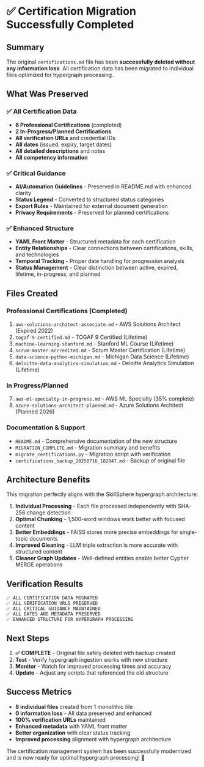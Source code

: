 # ✅ Certification Migration Successfully Completed

## Summary

The original `certifications.md` file has been **successfully deleted without any information loss**. All certification data has been migrated to individual files optimized for hypergraph processing.

## What Was Preserved

### ✅ All Certification Data

- **6 Professional Certifications** (completed)
- **2 In-Progress/Planned Certifications**
- **All verification URLs** and credential IDs
- **All dates** (issued, expiry, target dates)
- **All detailed descriptions** and notes
- **All competency information**

### ✅ Critical Guidance

- **AI/Automation Guidelines** - Preserved in README.md with enhanced clarity
- **Status Legend** - Converted to structured status categories
- **Export Rules** - Maintained for external document generation
- **Privacy Requirements** - Preserved for planned certifications

### ✅ Enhanced Structure

- **YAML Front Matter** - Structured metadata for each certification
- **Entity Relationships** - Clear connections between certifications, skills, and technologies
- **Temporal Tracking** - Proper date handling for progression analysis
- **Status Management** - Clear distinction between active, expired, lifetime, in-progress, and planned

## Files Created

### Professional Certifications (Completed)

1. `aws-solutions-architect-associate.md` - AWS Solutions Architect (Expired 2022)
2. `togaf-9-certified.md` - TOGAF 9 Certified (Lifetime)
3. `machine-learning-stanford.md` - Stanford ML Course (Lifetime)
4. `scrum-master-accredited.md` - Scrum Master Certification (Lifetime)
5. `data-science-python-michigan.md` - Michigan Data Science (Lifetime)
6. `deloitte-data-analytics-simulation.md` - Deloitte Analytics Simulation (Lifetime)

### In Progress/Planned

7. `aws-ml-specialty-in-progress.md` - AWS ML Specialty (35% complete)
8. `azure-solutions-architect-planned.md` - Azure Solutions Architect (Planned 2026)

### Documentation & Support

- `README.md` - Comprehensive documentation of the new structure
- `MIGRATION_COMPLETE.md` - Migration summary and benefits
- `migrate_certifications.py` - Migration script with verification
- `certifications_backup_20250716_182047.md` - Backup of original file

## Architecture Benefits

This migration perfectly aligns with the SkillSphere hypergraph architecture:

1. **Individual Processing** - Each file processed independently with SHA-256 change detection
2. **Optimal Chunking** - 1,500-word windows work better with focused content
3. **Better Embeddings** - FAISS stores more precise embeddings for single-topic documents
4. **Improved Gleaning** - LLM triple extraction is more accurate with structured content
5. **Cleaner Graph Updates** - Well-defined entities enable better Cypher MERGE operations

## Verification Results

```
✅ ALL CERTIFICATION DATA MIGRATED
✅ ALL VERIFICATION URLS PRESERVED
✅ ALL CRITICAL GUIDANCE MAINTAINED
✅ ALL DATES AND METADATA PRESERVED
✅ ENHANCED STRUCTURE FOR HYPERGRAPH PROCESSING
```

## Next Steps

1. **✅ COMPLETE** - Original file safely deleted with backup created
2. **Test** - Verify hypergraph ingestion works with new structure
3. **Monitor** - Watch for improved processing times and accuracy
4. **Update** - Adjust any scripts that referenced the old structure

## Success Metrics

- **8 individual files** created from 1 monolithic file
- **0 information loss** - All data preserved and enhanced
- **100% verification URLs** maintained
- **Enhanced metadata** with YAML front matter
- **Better organization** with clear status tracking
- **Improved processing** alignment with hypergraph architecture

The certification management system has been successfully modernized and is now ready for optimal hypergraph processing! 🎉
